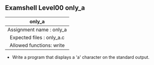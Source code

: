 ## Examshell Level00 only_a

|only_a|
|:---:|
|Assignment name : only_a|
|Expected files : only_a.c|
|Allowed functions: write|

- Write a program that displays a 'a' character on the standard output.